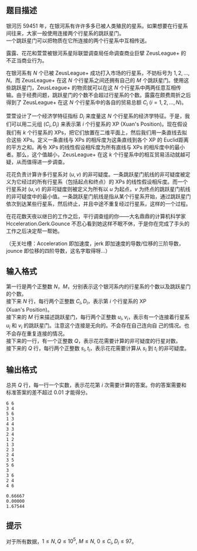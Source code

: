 

## 题目描述

银河历 59451 年，在银河系有许许多多已被人类殖民的星系。如果想要在行星系间往来，大家一般使用连接两个行星系的跳跃星门。  
一个跳跃星门可以把物质在它所连接的两个行星系中互相传送。

露露、花花和萱萱被银河系星际联盟调查局任命调查商业巨擘 ZeusLeague+ 的不正当商业行为。

在银河系有 $N$ 个已被 ZeusLeague+ 成功打入市场的行星系，不妨标号为 $1,2,\ldots,N$。而 ZeusLeague+ 在这 $N$ 个行星系之间还拥有自己的 $M$ 个跳跃星门。使用这些跳跃星门，ZeusLeague+ 的物资就可以在这 $N$ 个行星系中两两任意互相传输。由于经费问题，跳跃星门的个数不会超过行星系的个数。露露在颇费周折之后得到了 ZeusLeague+ 在这 $N$ 个行星系中的各自的贸易总额 $C_i\ (i=1,2,\ldots,N)$。

萱萱设计了一个经济学特征指标 $D_i$ 来度量这 $N$ 个行星系的经济学特征。于是，我们可以用二元组 $(C_i,D_i)$ 来表示第 $i$ 个行星系的 XP (Xuan's Position)。现在假设我们有 $k$ 个行星系的 XPs，把它们放置在二维平面上，然后我们用一条直线去拟合这些 XPs。定义一条直线与 XPs 的相斥度为这条直线到各个 XP 的 Euclid距离的平方之和。再令 XPs 的线性假设相斥度为所有直线与 XPs 的相斥度中的最小者。那么，这个值越小，ZeusLeague+ 在这 $k$ 个行星系中的相互贸易活动就越可疑，从而值得进一步调查。

花花负责计算许多行星系对 $(u,v)$ 的非可疑度。一条跳跃星门航线的非可疑度被定义为它经过的所有行星系（包括起点和终点）的 XPs 的线性假设相斥度。而一个行星系对 $(u,v)$ 的非可疑度则被定义为所有以 $u$ 为起点，$v$ 为终点的跳跃星门航线的非可疑度中的最小值。一条跳跃星门航线是指从某个行星系开始，通过跳跃星门依次到达某些行星系，然后终止，并且中途不重复经过行星系，这样的一个过程。

在花花数天夜以继日的工作之后，平行调查组的你——大名鼎鼎的计算机科学家 Hcceleration.Gerk.Gounce 不忍心看到她这样不眠不休，于是你在完成了手头的工作之后决定帮一帮她。

（无关吐槽：Acceleration 即加速度，jerk 即加速度的导数/位移的三阶导数，jounce 即位移的四阶导数，这名字取得呀…）

## 输入格式

第一行是两个正整数 $N$，$M$，分别表示这个银河系内的行星系的个数以及跳跃星门的个数。  
接下来 $N$ 行，每行两个正整数 $C_i, D_i$，表示第 $i$ 个行星系的 XP (Xuan's Position)。  
接下来的 $M$ 行来描述跳跃星门，每行两个正整数 $u_i,v_i$，表示有一个连接着行星系 $u_i$ 和 $v_i$ 的跳跃星门。注意这个连接是无向的。不会存在自己连向自
己的情况。也不会存在重复连接的情况。  
接下来的一行，有一个正整数 $Q$，表示花花需要计算的非可疑度的行星对数。  
接下来的 $Q$ 行，每行两个正整数 $s_i, t_i$，表示花花需要计算从 $s_i$ 到 $t_i$ 的非可疑度。

## 输出格式

总共 $Q$ 行，每一行一个实数，表示花花第 $i$ 次需要计算的答案。你的答案需要和标准答案的差不超过 $0.01$ 才能得分。

```input1
6 6
3 4
5 6
1 3
4 4
3 3
2 4
1 2
1 3
2 3
2 4
3 5
5 6
3
3 6
2 4
4 6
```
```output1
0.66667 
0.00000 
1.67544
```

## 提示

对于所有数据，$1 \leq N,Q \leq 10^5,\ M \leq N,\ 0 \leq C_i, D_i \leq 97$。
